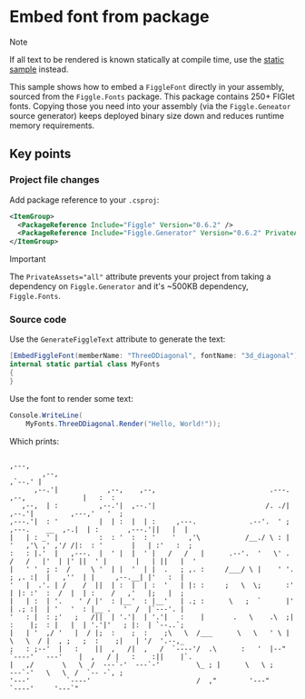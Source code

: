 # Embed font from package

> [!NOTE]
> If all text to be rendered is known statically at compile time, use the [static sample](../2-static-text) instead.

This sample shows how to embed a `FiggleFont` directly in your assembly, sourced from the `Figgle.Fonts` package. This package contains 250+ FIGlet fonts. Copying those you need into your assembly (via the `Figgle.Geneator` source generator) keeps deployed binary size down and reduces runtime memory requirements.

## Key points

### Project file changes

Add package reference to your `.csproj`:

```xml
<ItemGroup>
  <PackageReference Include="Figgle" Version="0.6.2" />
  <PackageReference Include="Figgle.Generator" Version="0.6.2" PrivateAssets="all" />
</ItemGroup>
```

> [!IMPORTANT]
> The `PrivateAssets="all"` attribute prevents your project from taking a dependency on `Figgle.Generator` and it's ~500KB dependency, `Figgle.Fonts`.

### Source code

Use the `GenerateFiggleText` attribute to generate the text:

```c#
[EmbedFiggleFont(memberName: "ThreeDDiagonal", fontName: "3d_diagonal")]
internal static partial class MyFonts
{
}
```

Use the font to render some text:

```c#
Console.WriteLine(
    MyFonts.ThreeDDiagonal.Render("Hello, World!"));
```

Which prints:

```
                                                                                                               ,---,
        ,--,                                                                                                ,`--.' |
      ,--.'|            ,--,    ,--,                            .---.                     ,--,              |   :  :
   ,--,  | :          ,--.'|  ,--.'|                           /. ./|                   ,--.'|         ,---,'   '  ;
,---.'|  : '          |  | :  |  | :     ,---.             .--'.  ' ;   ,---.    __  ,-.|  | :       ,---.'||   |  |
|   | : _' |          :  : '  :  : '    '   ,'\           /__./ \ : |  '   ,'\ ,' ,'/ /|:  : '       |   | :'   :  ;
:   : |.'  |   ,---.  |  ' |  |  ' |   /   /   |      .--'.  '   \' . /   /   |'  | |' ||  ' |       |   | ||   |  '
|   ' '  ; :  /     \ '  | |  '  | |  .   ; ,. :     /___/ \ |    ' '.   ; ,. :|  |   ,''  | |     ,--.__| |'   :  |
'   |  .'. | /    /  ||  | :  |  | :  '   | |: :     ;   \  \;      :'   | |: :'  :  /  |  | :    /   ,'   |;   |  ;
|   | :  | '.    ' / |'  : |__'  : |__'   | .; :      \   ;  `      |'   | .; :|  | '   '  : |__ .   '  /  |`---'. |
'   : |  : ;'   ;   /||  | '.'|  | '.'|   :    |       .   \    .\  ;|   :    |;  : |   |  | '.'|'   ; |:  | `--..`;
|   | '  ,/ '   |  / |;  :    ;  :    ;\   \  /___      \   \   ' \ | \   \  / |  , ;   ;  :    ;|   | '/  '.--,_
;   : ;--'  |   :    ||  ,   /|  ,   /  `----'/  .\      :   '  |--"   `----'   ---'    |  ,   / |   :    :||    |`.
|   ,/       \   \  /  ---`-'  ---`-'         \_ ; |      \   \ ;                        ---`-'   \   \  /  `-- -`, ;
'---'         `----'                          /  ,"        '---"                                   `----'     '---`"
```